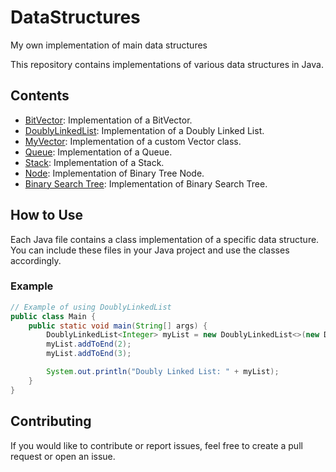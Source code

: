 # DataStructures
My own implementation of main data structures

This repository contains implementations of various data structures in Java.

## Contents

- [BitVector](BitVector.java): Implementation of a BitVector.
- [DoublyLinkedList](DoublyLinkedList.java): Implementation of a Doubly Linked List.
- [MyVector](MyVector.java): Implementation of a custom Vector class.
- [Queue](Queue.java): Implementation of a Queue.
- [Stack](Stack.java): Implementation of a Stack.
- [Node](Node.java): Implementation of Binary Tree Node.
- [Binary Search Tree](BinarySearchTree.java): Implementation of Binary Search Tree. 

## How to Use

Each Java file contains a class implementation of a specific data structure. You can include these files in your Java project and use the classes accordingly.

### Example

```java
// Example of using DoublyLinkedList
public class Main {
    public static void main(String[] args) {
        DoublyLinkedList<Integer> myList = new DoublyLinkedList<>(new DllNode<>(1));
        myList.addToEnd(2);
        myList.addToEnd(3);

        System.out.println("Doubly Linked List: " + myList);
    }
}
```
## Contributing
If you would like to contribute or report issues, feel free to create a pull request or open an issue.

